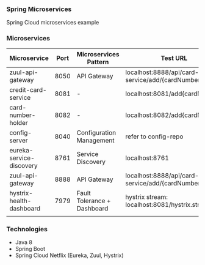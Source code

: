### Spring Microservices
Spring Cloud microservices example

### Microservices

| Microservice            | Port | Microservices Pattern      | Test URL                                        |
| ----------------------- | ---- | ---------------------------| ----------------------------------------------- |
| zuul-api-gateway        | 8050 | API Gateway                | localhost:8888/api/card-service/add/{cardNumber}|
| credit-card-service     | 8081 |     -                      | localhost:8081/add{cardNumber}                  |
| card-number-holder      | 8082 |     -                      | localhost:8082/add{cardNumber}                  |
| config-server           | 8040 | Configuration Management   | refer to config-repo                            |
| eureka-service-discovery| 8761 | Service Discovery          | localhost:8761                                  |
| zuul-api-gateway        | 8888 | API Gateway                | localhost:8888/api/card-service/add/{cardNumber}|
| hystrix-health-dashboard| 7979 | Fault Tolerance + Dashboard| hystrix stream: localhost:8081/hystrix.stream   |
|                         |      |                            |                                                 |

### Technologies
- Java 8
- Spring Boot
- Spring Cloud Netflix (Eureka, Zuul, Hystrix)




